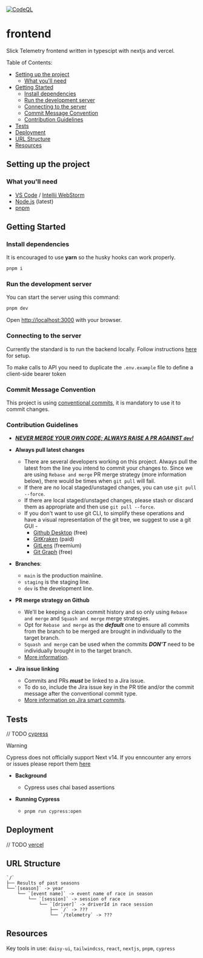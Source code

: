 [![CodeQL](https://github.com/Slick-Telemetry/frontend/actions/workflows/codeql.yml/badge.svg?branch=main)](https://github.com/Slick-Telemetry/frontend/actions/workflows/codeql.yml)

# frontend <!-- omit from toc -->

Slick Telemetry frontend written in typescipt with nextjs and vercel.

Table of Contents:

- [Setting up the project](#setting-up-the-project)
  - [What you'll need](#what-youll-need)
- [Getting Started](#getting-started)
  - [Install dependencies](#install-dependencies)
  - [Run the development server](#run-the-development-server)
  - [Connecting to the server](#connecting-to-the-server)
  - [Commit Message Convention](#commit-message-convention)
  - [Contribution Guidelines](#contribution-guidelines)
- [Tests](#tests)
- [Deployment](#deployment)
- [URL Structure](#url-structure)
- [Resources](#resources)

## Setting up the project

### What you'll need

- [VS Code](https://code.visualstudio.com/) / [Intellij WebStorm](https://www.jetbrains.com/webstorm/)
- [Node.js](https://nodejs.org/en) (latest)
- [pnpm](https://pnpm.io/)

## Getting Started

### Install dependencies

It is encouraged to use **yarn** so the husky hooks can work properly.

```bash
pnpm i
```

### Run the development server

You can start the server using this command:

```bash
pnpm dev
```

Open [http://localhost:3000](http://localhost:3000) with your browser.

### Connecting to the server

Currently the standard is to run the backend locally. Follow instructions [here](https://github.com/Slick-Telemetry/backend/blob/dev/README.md) for setup.

To make calls to API you need to duplicate the `.env.example` file to define a client-side bearer token

### Commit Message Convention

This project is using [conventional commits](https://www.conventionalcommits.org/en/v1.0.0/), it is mandatory to use it to commit changes.

### Contribution Guidelines

- <u> _**NEVER MERGE YOUR OWN CODE; ALWAYS RAISE A PR AGAINST `dev`!**_ </u>

- **Always pull latest changes**

  - There are several developers working on this project. Always pull the latest from the line you intend to commit your changes to. Since we are using `Rebase and merge` PR merge strategy (more information below), there would be times when `git pull` will fail.
  - If there are no local staged/unstaged changes, you can use `git pull --force`.
  - If there are local staged/unstaged changes, please stash or discard them as appropriate and then use `git pull --force`.
  - If you don't want to use git CLI, to simplify these operations and have a visual representation of the git tree, we suggest to use a git GUI -
    - [Github Desktop](https://desktop.github.com/) (free)
    - [GitKraken](https://www.gitkraken.com/) (paid)
    - [GitLens](https://marketplace.visualstudio.com/items?itemName=eamodio.gitlens) (freemium)
    - [Git Graph](https://marketplace.visualstudio.com/items?itemName=mhutchie.git-graph) (free)

- **Branches**:

  - `main` is the production mainline.
  - `staging` is the staging line.
  - `dev` is the development line.

- **PR merge strategy on Github**

  - We'll be keeping a clean commit history and so only using `Rebase and merge` and `Squash and merge` merge strategies.
  - Opt for `Rebase and merge` as the _**default**_ one to ensure all commits from the branch to be merged are brought in individually to the target branch.
  - `Squash and merge` can be used when the commits _**DON'T**_ need to be individually brought in to the target branch.
  - [More information](https://docs.github.com/en/repositories/configuring-branches-and-merges-in-your-repository/configuring-pull-request-merges/about-merge-methods-on-github).

- **Jira issue linking**
  - Commits and PRs **_must_** be linked to a Jira issue.
  - To do so, include the Jira issue key in the PR title and/or the commit message after the conventional commit type.
  - [More information on Jira smart commits](https://support.atlassian.com/jira-software-cloud/docs/process-issues-with-smart-commits/).

## Tests

// TODO [cypress](https://www.cypress.io/)

> [!WARNING]
> Cypress does not officially support Next v14. If you enncounter any errors or issues please report them [here](https://github.com/Slick-Telemetry/frontend/issues)

- **Background**

  - Cypress uses chai based assertions

- **Running Cypress**

  - `pnpm run cypress:open`

## Deployment

// TODO [vercel](https://vercel.com/)

## URL Structure

```
`/`
├── Results of past seasons
└──`[season]` -> year
    └── `[event name]` -> event name of race in season
        └── `[session]` -> session of race
            └── `[driver]` -> driverId in race session
                ├── `/` -> ???
                └── `/telemetry` -> ???
```

## Resources

Key tools in use: `daisy-ui`, `tailwindcss`, `react`, `nextjs`, `pnpm`, `cypress`
